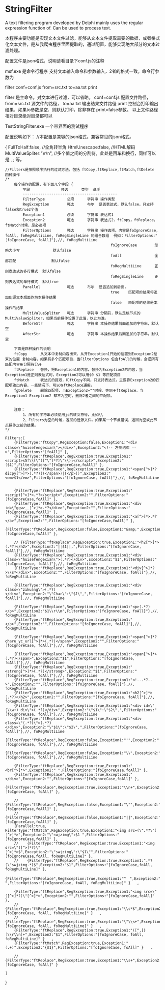 # StringFilter
A text filtering program developed by Delphi mainly uses the regular expression function of.  Can be used to process text.


本程序主要功能是实现文本文件过滤，能够从文本文件提取需要的数据，或者格式化文本文件，是从我爬虫程序里面提取的，通过配置，能够实现绝大部分的文本过滤处理。

配置文件是json格式，说明请看目录下conf.js的注释


msf.exe 是命令行程序
支持文本输入命令和参数输入，2者的格式一致。命令行参数为

filter conf=conf.js from=src.txt to=aa.txt print

filter 		是主命令，对文本进行过滤，可以省略。
conf=conf.js 	配置文件路径，
from=src.txt	源文件的路径，
to=aa.txt		输出结果文件路径
print		控制台打印输出结果，如果to参数是空，则默认打印，除非存在 print=false参数。
以上文件路径相对目录绝对目录都可以

TestStringFilter.exe
一个带界面的测试程序


配置说明如下：
//本配置是兼容的json格式，兼容常见的json格式。

{
	FullToHalf:false,			//全角转半角
	HtmlUnescape:false,			//HTML解码
	MultiValueSpliter:"\r\n",	//多个值之间的分割符，此处是回车和换行，同样可以是 , ; 等。
	
	
	//Filters是按照顺序执行的过滤方法。包括 ftCopy,ftReplace,ftMatch,ftDelete 四种操作
	/*
		每个操作的配置，有下面几个字段 {
			字段				可选		类型	说明
			-------------------------------------------
			FilterType			必须		字符串	操作类型
			RegException 		可选		布尔	是否表达式，默认false，只支持 false和true2个值
			Exception1 			必须		字符串	表达式1
			Exception2 			可选		字符串	表达式2，ftCopy，ftReplace，ftMatch时候，是必选项
			FilterOptions		可选		字符串	操作选项，内容是foIgnoreCase, foAll, foRegMultiLine, foRegSingleLine 的组合数组  例如：FilterOptions:"[foIgnoreCase, foAll]"},//, foRegMultiLine
													foIgnoreCase		忽略大小写				默认false		
													foAll				全部匹配				默认false
													foRegMultiLine		正则表达式的多行模式	默认false
													foRegSingleLine		正则表达式的单行模式	默认true
			Parallel			可选		布尔	是否追加到后面，
													true	匹配项的结果将追加到源文本后面作为本操作结果
													false	匹配项的结果是本操作的结果							
			MultiValueSpliter	可选		字符串	分隔符，默认是根节点的MultiValueSpliter，如果当前操作设置了此值，以此为准。						
			BeforeStr			可选		字符串	本操作结果前面追加的字符串，默认空
			AfterStr			可选		字符串	本操作结果后面追加的字符串，默认空
 
		下面是四种操作的说明	
		ftCopy 		从文本中复制内容出来，从开Exception1开始的位置到Exception2结束的位置 复制内容，如果有多个匹配项目，当FilterOptions 包含foAll的时候，会把所有匹配内容用分隔符分开
		ftReplace	替换，把Exception1的内容，替换为Exception2的内容，当Exception1是正则表达式时，Exception2可以用$0 $1 等匹配项目
		ftMatch		表达式的提取，和ftCopy不同，只支持表达式，主要靠Exception2的匹配项输出内容，一些情况下，可以与ftReplace通用。
		fgDelete	删除匹配项，当Exception2=""时候，等同于ftReplace，当Exception1 Exception2 都不为空时，删除2者之间的匹配项。
		
		
		注意：
			1、所有的字符串必须使用js的转义符号，比如\\
			2、Filters为空的时候，返回的是源文件。如果某一个节点错误，返回为空或此节点操作之前的结果。
	*/
	
	Filters:[
		{FilterType:"ftCopy",RegException:false,Exception1:"<div class=\"huisefengexian\"></div>",Exception2:"<!-- 左侧结束 -->",FilterOptions:"[foAll]" },
		{FilterType:"ftReplace",RegException:true,Exception1:"<script>s5f\\(\"([^\"]*?)\"\\);</script>",Exception2:" ($1)",FilterOptions:"[foIgnoreCase,foAll]" },
		{FilterType:"ftReplace",RegException:true,Exception1:"<span[^>]*?dicpy[^>]*>(.*?)((</span>)|(</p>))",Exception2:"<em>$1</em>",FilterOptions:"[foIgnoreCase, foAll]"},//, foRegMultiLine
																  

		{FilterType:"ftReplace",RegException:true,Exception1:"<script[^>]*>.*?</script>",Exception2:"",FilterOptions:"[foIgnoreCase,foAll]" },
		{FilterType:"ftReplace",RegException:true,Exception1:"<div id=\"ggwz__[^>]*>.*?</div>",Exception2:"",FilterOptions:"[foIgnoreCase,foAll]" },
		{FilterType:"ftReplace",RegException:true,Exception1:"<a[^>]*>.*?</a>",Exception2:"",FilterOptions:"[foIgnoreCase,foAll]" },
		{FilterType:"ftReplace",RegException:false,Exception1:"&amp;",Exception2:"&",FilterOptions:"[foIgnoreCase,foAll]" },

		// {FilterType:"ftReplace",RegException:true,Exception1:"<h2[^>]*>(.*?)</h2>",Exception2:"||$1||,",FilterOptions:"[foIgnoreCase, foAll]"},//, foRegMultiLine
		{FilterType:"ftReplace",RegException:true,Exception1:"<div class=\"huisefengexian\">(.*?)</div>",Exception2:"$1",FilterOptions:"[foIgnoreCase, foAll]"},//, foRegMultiLine
		{FilterType:"ftReplace",RegException:true,Exception1:"<div[^>]*?>\\s*</div>",Exception2:"",FilterOptions:"[foIgnoreCase, foAll]"},//, foRegMultiLine

		{FilterType:"ftReplace",RegException:true,Exception1:"<div class=\"zikuang\">(.*?)</div>",Exception2:"\"Char\":\"$1\",",FilterOptions:"[foIgnoreCase, foAll]"},//, foRegMultiLine

		{FilterType:"ftReplace",RegException:true,Exception1:"<p>(.*?)</p>",Exception2:"$1\\r\\n",FilterOptions:"[foIgnoreCase, foAll]"},//, foRegMultiLine
		{FilterType:"ftReplace",RegException:true,Exception1:"</p>",Exception2:"",FilterOptions:"[foIgnoreCase, foAll]"},//, foRegMultiLine

		{FilterType:"ftReplace",RegException:true,Exception1:"<span[^>]*?charu_yc_url[^>]*>(.*?)</span>",Exception2:"",FilterOptions:"[foIgnoreCase, foAll]"},//, foRegMultiLine

		{FilterType:"ftReplace",RegException:true,Exception1:"<span[^>]*>(.*?)</span>",Exception2:"$1",FilterOptions:"[foIgnoreCase, foAll]"},//, foRegMultiLine
		{FilterType:"ftReplace",RegException:true,Exception1:"<strong[^>]*>(.*?)</strong>",Exception2:"$1",FilterOptions:"[foIgnoreCase, foAll]"},//, foRegMultiLine
		{FilterType:"ftReplace",RegException:true,Exception1:"<!--.*?-->",Exception2:"",FilterOptions:"[foIgnoreCase, foAll]"},//, foRegMultiLine
		{FilterType:"ftReplace",RegException:true,Exception1:"<h2[^>]*>(.*?)</h2>",Exception2:"",FilterOptions:"[foIgnoreCase, foAll]"},//, foRegMultiLine
		{FilterType:"ftReplace",RegException:true,Exception1:"<div id=\"(\\w+)_div\">(.*?)</div>",Exception2:"\"$1\":\"$2\",",FilterOptions:"[foIgnoreCase, foAll]"},//, foRegMultiLine
		{FilterType:"ftReplace",RegException:true,Exception1:"<div class=\"(.*?)\">(.*?)</div>",Exception2:"\"$1\":\"$2\",",FilterOptions:"[foIgnoreCase, foAll]"},//, foRegMultiLine
		{FilterType:"ftReplace",RegException:false,Exception1:"'",Exception2:"''",FilterOptions:"[foIgnoreCase, foAll]"},//, foRegMultiLine
		{FilterType:"ftReplace",RegException:false,Exception1:"\\",Exception2:"\\\\",FilterOptions:"[foIgnoreCase, foAll]"},//, foRegMultiLine

		{FilterType:"ftReplace",RegException:true,Exception1:"<br[^>]*>",Exception2:" ",FilterOptions:"[foIgnoreCase,foAll]" },
		{FilterType:"ftReplace",RegException:true,Exception1:"</div>",Exception2:"",FilterOptions:"[foIgnoreCase,foAll]" },
		{FilterType:"ftReplace",RegException:true,Exception1:"\\n+",Exception2:"\n",FilterOptions:"[foIgnoreCase, foAll]" },

		//  {FilterType:"ftReplace",RegException:false,Exception1:"\"",Exception2:"\\\"",FilterOptions:"[foIgnoreCase,foAll]" },
		//  {FilterType:"ftReplace",RegException:false,Exception1:"||",Exception2:"\"",FilterOptions:"[foIgnoreCase,foAll]" },
		{Parallel:true, FilterType:"ftMatch",RegException:true,Exception1:"<img src=(\".*?\")[^>]*>",Exception2:"\"swjzimg\":$1 ",FilterOptions:"[foIgnoreCase,foAll]" },
		//    {FilterType:"ftReplace",RegException:true,Exception1:"<img src=\"([^>]*?)\"[^>]*>$",Exception2:"\"swjzimg\":\"$1\"",FilterOptions:"[foIgnoreCase,foAll, foRegMultiLine]" },
		//    {FilterType:"ftReplace",RegException:true,Exception1:".*?(\"swjzimg.*)$",Exception2:"$1",FilterOptions:"[foIgnoreCase,foAll, foRegMultiLine]" },
		{FilterType:"ftReplace",RegException:true,Exception1:"^　",Exception2:" ",FilterOptions:"[foIgnoreCase, foAll, foRegMultiLine]" }   ,

		{FilterType:"ftReplace",RegException:true,Exception1:"<img src=\"([^>]*?)\"[^>]*>",Exception2:"",FilterOptions:"[foIgnoreCase,foAll]" },
		//   	{FilterType:"ftReplace",RegException:true,Exception1:"\\s*$",Exception2:"",FilterOptions:"[foIgnoreCase, foAll, foRegMultiLine]" }   ,
		// {FilterType:"ftReplace",RegException:true,Exception1:"\"\\s+",Exception2:"\"",FilterOptions:"[foIgnoreCase, foAll, foRegMultiLine]" }   ,
		{FilterType:"ftReplace",RegException:true,Exception1:"([^,])[\\r\\n]+",Exception2:"$1",FilterOptions:"[foIgnoreCase, foAll, foRegMultiLine]" }   ,
		{FilterType:"ftMatch",RegException:true,Exception1:"(.+)",Exception2:"{$1}",FilterOptions:"[foIgnoreCase, foAll]" }   ,
		 
		// {FilterType:"ftReplace",RegException:true,Exception1:"\\s+",Exception2:"",FilterOptions:"[foIgnoreCase, foAll]" }
					
	]
}
